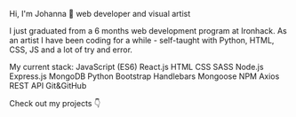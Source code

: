 Hi, I'm Johanna 🍐 web developer and visual artist

I just graduated from a 6 months web development program at Ironhack.
As an artist I have been coding for a while - self-taught with Python, HTML, CSS, JS and a lot of try and error.

My current stack:
JavaScript (ES6) React.js HTML CSS SASS Node.js Express.js MongoDB Python Bootstrap Handlebars Mongoose NPM Axios REST API Git&GitHub

Check out my projects 👇
